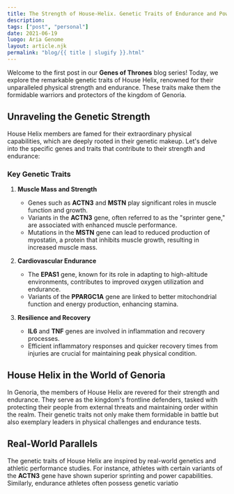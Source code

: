 ```yaml
---
title: The Strength of House-Helix. Genetic Traits of Endurance and Power
description: 
tags: ["post", "personal"]
date: 2021-06-19
luogo: Aria Genome
layout: article.njk
permalink: "blog/{{ title | slugify }}.html"
---
```


<div class="lead">

Welcome to the first post in our **Genes of Thrones** blog series! Today, we explore the remarkable genetic traits of House Helix, renowned for their unparalleled physical strength and endurance. These traits make them the formidable warriors and protectors of the kingdom of Genoria.

## Unraveling the Genetic Strength

House Helix members are famed for their extraordinary physical capabilities, which are deeply rooted in their genetic makeup. Let's delve into the specific genes and traits that contribute to their strength and endurance:

### Key Genetic Traits

1. **Muscle Mass and Strength**
    - Genes such as **ACTN3** and **MSTN** play significant roles in muscle function and growth.
    - Variants in the **ACTN3** gene, often referred to as the "sprinter gene," are associated with enhanced muscle performance.
    - Mutations in the **MSTN** gene can lead to reduced production of myostatin, a protein that inhibits muscle growth, resulting in increased muscle mass.

2. **Cardiovascular Endurance**
    - The **EPAS1** gene, known for its role in adapting to high-altitude environments, contributes to improved oxygen utilization and endurance.
    - Variants of the **PPARGC1A** gene are linked to better mitochondrial function and energy production, enhancing stamina.

3. **Resilience and Recovery**
    - **IL6** and **TNF** genes are involved in inflammation and recovery processes.
    - Efficient inflammatory responses and quicker recovery times from injuries are crucial for maintaining peak physical condition.

## House Helix in the World of Genoria

In Genoria, the members of House Helix are revered for their strength and endurance. They serve as the kingdom's frontline defenders, tasked with protecting their people from external threats and maintaining order within the realm. Their genetic traits not only make them formidable in battle but also exemplary leaders in physical challenges and endurance tests.

## Real-World Parallels

The genetic traits of House Helix are inspired by real-world genetics and athletic performance studies. For instance, athletes with certain variants of the **ACTN3** gene have shown superior sprinting and power capabilities. Similarly, endurance athletes often possess genetic variatio

</div>